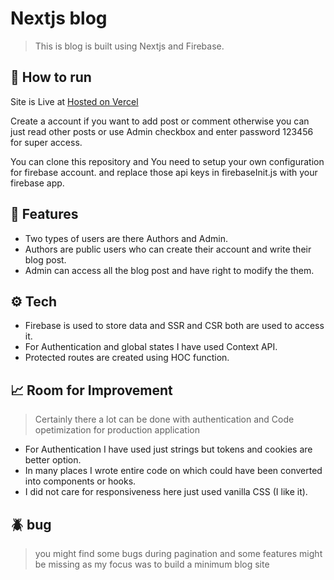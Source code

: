 # Nextjs blog

> This is blog is built using Nextjs and Firebase.

## 🚀 How to run

Site is Live at [Hosted on Vercel](https://next-blog-jitusd9.vercel.app/)

Create a account if you want to add post or comment otherwise you can just read other posts or use
Admin checkbox and enter password 123456 for super access.

You can clone this repository and You need to setup your own configuration for firebase account.
and replace those api keys in firebaseInit.js with your firebase app.


## 🚀 Features

- Two types of users are there Authors and Admin.
- Authors are public users who can create their account and write their blog post.
- Admin can access all the blog post and have right to modify the them.

## ⚙️ Tech

- Firebase is used to store data and SSR and CSR both are used to access it.
- For Authentication and global states I have used Context API.
- Protected routes are created using HOC function.
  
## 📈 Room for Improvement
> Certainly there a lot can be done with authentication and Code opetimization for production application

- For Authentication I have used just strings but tokens and cookies are better option.
- In many places I wrote entire code on which could have been converted into components or hooks.
- I did not care for responsiveness here just used vanilla CSS (I like it).


## 🪲 bug
> you might find some bugs during pagination and some features might be missing as my focus was to build a minimum blog site

